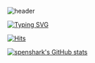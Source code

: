 ![header](https://capsule-render.vercel.app/api?type=waving&color=6994CDEE&text=&animation=twinkling&height=80)

[![Typing SVG](https://readme-typing-svg.demolab.com?font=Alkatra&weight=500&size=45&duration=3500&pause=3&color=6994CDEE&center=false&vCenter=false&multiline=true&repeat=true&width=1000&height=100&lines=Welcome+to+spenshark's+GitHub!👋)](https://git.io/typing-svg)

[![Hits](https://hits.seeyoufarm.com/api/count/incr/badge.svg?url=https%3A%2F%2Fgithub.com%2Fspenshark&count_bg=%2379C83D&title_bg=%234DC5C6&icon=github.svg&icon_color=%23000000&title=hits&edge_flat=false)](https://hits.seeyoufarm.com)

[![spenshark's GitHub stats](https://github-readme-stats.vercel.app/api?username=spenshark&include_all_commits=true&show_icons=true&theme=cobalt)](https://github.com/spenshark/github-readme-stats)
